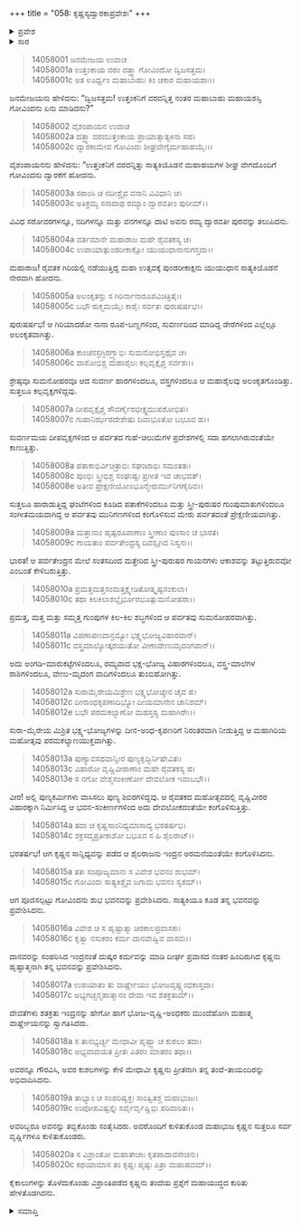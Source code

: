 +++
title = "058: ಕೃಷ್ಣಸ್ಯದ್ವಾರಕಾಪ್ರವೇಶಃ"
+++

<details><summary>ಪ್ರವೇಶ</summary>


।।   ಓಂ ಓಂ ನಮೋ ನಾರಾಯಣಾಯ।।   ಶ್ರೀ ವೇದವ್ಯಾಸಾಯ ನಮಃ ।।

ಶ್ರೀ ಕೃಷ್ಣದ್ವೈಪಾಯನ ವೇದವ್ಯಾಸ ವಿರಚಿತ  

**ಶ್ರೀ ಮಹಾಭಾರತ**

**ಅಶ್ವಮೇಧಿಕ ಪರ್ವ**

**ಅಶ್ವಮೇಧಿಕ ಪರ್ವ**

**ಅಧ್ಯಾಯ 58**


</details>

<details><summary>ಸಾರ</summary>

ದ್ವಾರವತಿಯಲ್ಲಿ ರೈವತಕ ಉತ್ಸವದ ವರ್ಣನೆ (1-14). ನೇರವಾಗಿ ಅಲ್ಲಿಗೆ ಬಂದ ಕೃಷ್ಣನು ತಂದೆ ವಸುದೇವನನ್ನು ಸಂದರ್ಶಿಸಿದುದು (15-20).


</details>

> 14058001 ಜನಮೇಜಯ ಉವಾಚ  
14058001a ಉತ್ತಂಕಾಯ ವರಂ ದತ್ತ್ವಾ ಗೋವಿಂದೋ ದ್ವಿಜಸತ್ತಮ।  
14058001c ಅತ ಊರ್ಧ್ವಂ ಮಹಾಬಾಹುಃ ಕಿಂ ಚಕಾರ ಮಹಾಯಶಾಃ।।

ಜನಮೇಜಯನು ಹೇಳಿದನು: “ದ್ವಿಜಸತ್ತಮ! ಉತ್ತಂಕನಿಗೆ ವರವನ್ನಿತ್ತ ನಂತರ ಮಹಾಬಾಹು ಮಹಾಯಶಸ್ವಿ ಗೋವಿಂದನು ಏನು ಮಾಡಿದನು?”

> 14058002 ವೈಶಂಪಾಯನ ಉವಾಚ  
14058002a ದತ್ತ್ವಾ ವರಮುತ್ತಂಕಾಯ ಪ್ರಾಯಾತ್ಸಾತ್ಯಕಿನಾ ಸಹ।  
14058002c ದ್ವಾರಕಾಮೇವ ಗೋವಿಂದಃ ಶೀಘ್ರವೇಗೈರ್ಮಹಾಹಯೈಃ।।

ವೈಶಂಪಾಯನನು ಹೇಳಿದನು: “ಉತ್ತಂಕನಿಗೆ ವರವನ್ನಿತ್ತು ಸಾತ್ಯಕಿಯೊಡನೆ ಮಹಾಹಯಗಳ ಶೀಘ್ರ ವೇಗದೊಂದಿಗೆ ಗೋವಿಂದನು ದ್ವಾರಕೆಗೆ ಹೋದನು.

> 14058003a ಸರಾಂಸಿ ಚ ನದೀಶ್ಚೈವ ವನಾನಿ ವಿವಿಧಾನಿ ಚ।  
14058003c ಅತಿಕ್ರಮ್ಯ ಸಸಾದಾಥ ರಮ್ಯಾಂ ದ್ವಾರವತೀಂ ಪುರೀಮ್।।

ವಿವಿಧ ಸರೋವರಗಳನ್ನೂ, ನದಿಗಳನ್ನೂ ಮತ್ತು ವನಗಳನ್ನೂ ದಾಟಿ ಅವನು ರಮ್ಯ ದ್ವಾರವತೀ ಪುರವನ್ನು ತಲುಪಿದನು.

> 14058004a ವರ್ತಮಾನೇ ಮಹಾರಾಜ ಮಹೇ ರೈವತಕಸ್ಯ ಚ।  
14058004c ಉಪಾಯಾತ್ಪುಂಡರೀಕಾಕ್ಷೋ ಯುಯುಧಾನಾನುಗಸ್ತದಾ।।

ಮಹಾರಾಜ! ರೈವತಕ ಗಿರಿಯಲ್ಲಿ ನಡೆಯುತ್ತಿದ್ದ ಮಹಾ ಉತ್ಸವಕ್ಕೆ ಪುಂಡರೀಕಾಕ್ಷನು ಯುಯುಧಾನ ಸಾತ್ಯಕಿಯೊಡನೆ ನೇರವಾಗಿ ಹೋದನು.

> 14058005a ಅಲಂಕೃತಸ್ತು ಸ ಗಿರಿರ್ನಾನಾರೂಪವಿಚಿತ್ರಿತೈಃ।  
14058005c ಬಭೌ ರುಕ್ಮಮಯೈಃ ಕಾಶೈಃ ಸರ್ವತಃ ಪುರುಷರ್ಷಭ।।

ಪುರುಷರ್ಷಭ! ಆ ಗಿರಿಯಾದರೋ ನಾನಾ ರೂಪ-ಬಣ್ಣಗಳಿಂದ, ಸುವರ್ಣದಿಂದ ಮಾಡಿದ್ದ ಡೇರೆಗಳಿಂದ ಎಲ್ಲೆಲ್ಲೂ ಅಲಂಕೃತವಾಗಿತ್ತು.

> 14058006a ಕಾಂಚನಸ್ರಗ್ಭಿರಗ್ರ್ಯಾಭಿಃ ಸುಮನೋಭಿಸ್ತಥೈವ ಚ।  
14058006c ವಾಸೋಭಿಶ್ಚ ಮಹಾಶೈಲಃ ಕಲ್ಪವೃಕ್ಷೈಶ್ಚ ಸರ್ವಶಃ।।

ಶ್ರೇಷ್ಠವೂ ಸುಮನೋಹರವೂ ಆದ ಸುವರ್ಣ ಹಾರಗಳಿಂದಲೂ, ವಸ್ತ್ರಗಳಿಂದಲೂ ಆ ಮಹಾಶೈಲವು ಅಲಂಕೃತಗೊಂಡಿತ್ತು. ಸುತ್ತಲೂ ಕಲ್ಪವೃಕ್ಷಗಳಿದ್ದವು.

> 14058007a ದೀಪವೃಕ್ಷೈಶ್ಚ ಸೌವರ್ಣೈರಭೀಕ್ಷ್ಣಮುಪಶೋಭಿತಃ।  
14058007c ಗುಹಾನಿರ್ಝರದೇಶೇಷು ದಿವಾಭೂತೋ ಬಭೂವ ಹ।।

ಸುವರ್ಣಮಯ ದೀಪವೃಕ್ಷಗಳಿಂದ ಆ ಪರ್ವತದ ಗುಹೆ-ಚಿಲುಮೆಗಳ ಪ್ರದೇಶಗಳಲ್ಲಿ ಸದಾ ಹಗಲಾಗಿರುವಂತೆಯೇ ಕಾಣುತ್ತಿತ್ತು.

> 14058008a ಪತಾಕಾಭಿರ್ವಿಚಿತ್ರಾಭಿಃ ಸಘಂಟಾಭಿಃ ಸಮಂತತಃ।  
14058008c ಪುಂಭಿಃ ಸ್ತ್ರೀಭಿಶ್ಚ ಸಂಘುಷ್ಟಃ ಪ್ರಗೀತ ಇವ ಚಾಭವತ್।  
14058008e ಅತೀವ ಪ್ರೇಕ್ಷಣೀಯೋಽಭೂನ್ಮೇರುರ್ಮುನಿಗಣೈರಿವ।।

ಸುತ್ತಲೂ ಹಾರಾಡುತ್ತಿದ್ದ ಘಂಟೆಗಳಿಂದ ಕೂಡಿದ ಪತಾಕೆಗಳಿಂದಲೂ ಮತ್ತು ಸ್ತ್ರೀ-ಪುರುಷರ ಗುಂಪುಮಾತುಗಳಿಂದಲೂ ಸಂಗೀತಮಯವಾಗಿದ್ದ ಆ ಪರ್ವತವು ಮುನಿಗಣಗಳಿಂದ ಕಂಗೊಳಿಸುವ ಮೇರು ಪರ್ವತದಂತೆ ಪ್ರೇಕ್ಷಣೀಯವಾಗಿತ್ತು.

> 14058009a ಮತ್ತಾನಾಂ ಹೃಷ್ಟರೂಪಾಣಾಂ ಸ್ತ್ರೀಣಾಂ ಪುಂಸಾಂ ಚ ಭಾರತ।  
14058009c ಗಾಯತಾಂ ಪರ್ವತೇಂದ್ರಸ್ಯ ದಿವಸ್ಪೃಗಿವ ನಿಸ್ವನಃ।।

ಭಾರತ! ಆ ಪರ್ವತೇಂದ್ರನ ಮೇಲೆ ಸಂತಸದಿಂದ ಮತ್ತೇರಿದ ಸ್ತ್ರೀ-ಪುರುಷರ ಗಾಯನಗಳು ಆಕಾಶವನ್ನು ತಟ್ಟುತ್ತಿರುವವೋ ಎಂಬಂತೆ ಕೇಳಿಬರುತ್ತಿತ್ತು.

> 14058010a ಪ್ರಮತ್ತಮತ್ತಸಂಮತ್ತಕ್ಷ್ವೇಡಿತೋತ್ಕೃಷ್ಟಸಂಕುಲಾ।  
14058010c ತಥಾ ಕಿಲಕಿಲಾಶಬ್ದೈರ್ಭೂರಭೂತ್ಸುಮನೋಹರಾ।।

ಪ್ರಮತ್ತ, ಮತ್ತ ಮತ್ತು ಸಮ್ಮತ್ತ ಗುಂಪುಗಳ ಕಿಲ-ಕಿಲ ಶಬ್ಧಗಳಿಂದ ಆ ಪರ್ವತವು ಸುಮನೋಹರವಾಗಿತ್ತು.

> 14058011a ವಿಪಣಾಪಣವಾನ್ರಮ್ಯೋ ಭಕ್ಷ್ಯಭೋಜ್ಯವಿಹಾರವಾನ್।  
14058011c ವಸ್ತ್ರಮಾಲ್ಯೋತ್ಕರಯುತೋ ವೀಣಾವೇಣುಮೃದಂಗವಾನ್।।

ಅದು ಅಂಗಡಿ-ಮಾರುಕಟ್ಟೆಗಳಿಂದಲೂ, ರಮ್ಯವಾದ ಭಕ್ಷ-ಭೋಜ್ಯ ವಿಹಾರಗಳಿಂದಲೂ, ವಸ್ತ್ರ-ಮಾಲೆಗಳ ರಾಶಿಗಳಿಂದಲೂ, ವೇಣು-ಮೃದಂಗ ವಾದಿಗಳಿಂದಲೂ ತುಂಬಿಹೋಗಿತ್ತು.

> 14058012a ಸುರಾಮೈರೇಯಮಿಶ್ರೇಣ ಭಕ್ಷ್ಯಭೋಜ್ಯೇನ ಚೈವ ಹ।  
14058012c ದೀನಾಂಧಕೃಪಣಾದಿಭ್ಯೋ ದೀಯಮಾನೇನ ಚಾನಿಶಮ್।  
14058012e ಬಭೌ ಪರಮಕಲ್ಯಾಣೋ ಮಹಸ್ತಸ್ಯ ಮಹಾಗಿರೇಃ।।

ಸುರಾ-ಮೈರೇಯ ಮಿಶ್ರಿತ ಭಕ್ಷ್ಯ-ಭೋಜ್ಯಗಳನ್ನು ದೀನ-ಅಂಧ-ಕೃಪಣರಿಗೆ ನಿರಂತರವಾಗಿ ನೀಡುತ್ತಿದ್ದ ಆ ಮಹಾಗಿರಿಯ ಮಹೋತ್ಸವು ಪರಮಕಲ್ಯಾಣಯುಕ್ತವಾಗಿತ್ತು.

> 14058013a ಪುಣ್ಯಾವಸಥವಾನ್ವೀರ ಪುಣ್ಯಕೃದ್ಭಿರ್ನಿಷೇವಿತಃ।  
14058013c ವಿಹಾರೋ ವೃಷ್ಣಿವೀರಾಣಾಂ ಮಹೇ ರೈವತಕಸ್ಯ ಹ।  
14058013e ಸ ನಗೋ ವೇಶ್ಮಸಂಕೀರ್ಣೋ ದೇವಲೋಕ ಇವಾಬಭೌ।।

ವೀರ! ಅಲ್ಲಿ ಪುಣ್ಯಕರ್ಮಿಗಳು ವಾಸಿಸಲು ಪುಣ್ಯ ಶಿಬಿರಗಳಿದ್ದವು. ಆ ರೈವತಕದ ಮಹೋತ್ಸವದಲ್ಲಿ ವೃಷ್ಣಿವೀರರ ವಿಹಾರಕ್ಕಾಗಿ ನಿರ್ಮಿಸಿದ್ದ ಆ ಭವನ-ಸಂಕೀರ್ಣಗಳಿಂದ ಅದು ದೇವಲೋಕದಂತೆಯೇ ಕಂಗೊಳಿಸುತ್ತಿತ್ತು.

> 14058014a ತದಾ ಚ ಕೃಷ್ಣಸಾಂನಿಧ್ಯಮಾಸಾದ್ಯ ಭರತರ್ಷಭ।  
14058014c ಶಕ್ರಸದ್ಮಪ್ರತೀಕಾಶೋ ಬಭೂವ ಸ ಹಿ ಶೈಲರಾಟ್।।

ಭರತರ್ಷಭ! ಆಗ ಕೃಷ್ಣನ ಸಾನ್ನಿಧ್ಯವನ್ನು ಪಡೆದ ಆ ಶೈಲರಾಜನು ಇಂದ್ರನ ಅರಮನೆಯಂತೆಯೇ ಕಂಗೊಳಿಸಿದನು.

> 14058015a ತತಃ ಸಂಪೂಜ್ಯಮಾನಃ ಸ ವಿವೇಶ ಭವನಂ ಶುಭಮ್।  
14058015c ಗೋವಿಂದಃ ಸಾತ್ಯಕಿಶ್ಚೈವ ಜಗಾಮ ಭವನಂ ಸ್ವಕಮ್।।

ಆಗ ಪೂಜಿಸಲ್ಪಟ್ಟು ಗೋವಿಂದನು ಶುಭ ಭವನವನ್ನು ಪ್ರವೇಶಿಸಿದನು. ಸಾತ್ಯಕಿಯೂ ಕೂಡ ತನ್ನ ಭವನವನ್ನು ಪ್ರವೇಶಿಸಿದನು.

> 14058016a ವಿವೇಶ ಚ ಸ ಹೃಷ್ಟಾತ್ಮಾ ಚಿರಕಾಲಪ್ರವಾಸಕಃ।  
14058016c ಕೃತ್ವಾ ನಸುಕರಂ ಕರ್ಮ ದಾನವೇಷ್ವಿವ ವಾಸವಃ।।

ದಾನವರನ್ನು ಸಂಹರಿಸಿದ ಇಂದ್ರನಂತೆ ದುಷ್ಕರ ಕರ್ಮವನ್ನು ಮಾಡಿ ದೀರ್ಘ ಪ್ರವಾಸದ ನಂತರ ಹಿಂದಿರುಗಿದ ಕೃಷ್ಣನು ಹೃಷ್ಟಾತ್ಮನಾಗಿ ತನ್ನ ಭವನವನ್ನು ಪ್ರವೇಶಿಸಿದನು.

> 14058017a ಉಪಯಾತಂ ತು ವಾರ್ಷ್ಣೇಯಂ ಭೋಜವೃಷ್ಣ್ಯಂಧಕಾಸ್ತದಾ।  
14058017c ಅಭ್ಯಗಚ್ಚನ್ಮಹಾತ್ಮಾನಂ ದೇವಾ ಇವ ಶತಕ್ರತುಮ್।।

ದೇವತೆಗಳು ಶತಕ್ರತು ಇಂದ್ರನನ್ನು ಹೇಗೋ ಹಾಗೆ ಭೋಜ-ವೃಷ್ಣಿ-ಅಂಧಕರು ಮುಂದೆಹೋಗಿ ಮಹಾತ್ಮ ವಾರ್ಷ್ಣೇಯನನ್ನು ಸ್ವಾಗತಿಸಿದರು.

> 14058018a ಸ ತಾನಭ್ಯರ್ಚ್ಯ ಮೇಧಾವೀ ಪೃಷ್ಟ್ವಾ ಚ ಕುಶಲಂ ತದಾ।  
14058018c ಅಭ್ಯವಾದಯತ ಪ್ರೀತಃ ಪಿತರಂ ಮಾತರಂ ತಥಾ।।

ಅವರನ್ನೂ ಗೌರವಿಸಿ, ಅವರ ಕುಶಲಗಳನ್ನು ಕೇಳಿ ಮೇಧಾವೀ ಕೃಷ್ಣನು ಪ್ರೀತನಾಗಿ ತನ್ನ ತಂದೆ-ತಾಯಂದಿರನ್ನು ಅಭಿವಾದಿಸಿದನು.

> 14058019a ತಾಭ್ಯಾಂ ಚ ಸಂಪರಿಷ್ವಕ್ತಃ ಸಾಂತ್ವಿತಶ್ಚ ಮಹಾಭುಜಃ।  
14058019c ಉಪೋಪವಿಷ್ಟಸ್ತೈಃ ಸರ್ವೈರ್ವೃಷ್ಣಿಭಿಃ ಪರಿವಾರಿತಃ।।

ಅವರಿಬ್ಬರೂ ಅವನನ್ನು ತಬ್ಬಿಕೊಂಡು ಸಂತೈಸಿದರು. ಅವರೊಂದಿಗೆ ಕುಳಿತುಕೊಂಡ ಮಹಾಭುಜ ಕೃಷ್ಣನ ಸುತ್ತಲೂ ಸರ್ವ ವೃರ್ಷ್ಣಿಗಳೂ ಕುಳಿತುಕೊಂಡರು.

> 14058020a ಸ ವಿಶ್ರಾಂತೋ ಮಹಾತೇಜಾಃ ಕೃತಪಾದಾವಸೇಚನಃ।  
14058020c ಕಥಯಾಮಾಸ ತಂ ಕೃಷ್ಣಃ ಪೃಷ್ಟಃ ಪಿತ್ರಾ ಮಹಾಹವಮ್।।

ಕೈಕಾಲುಗಳನ್ನು ತೊಳೆದುಕೊಂಡು ವಿಶ್ರಾಂತಿಪಡೆದ ಕೃಷ್ಣನು ತಂದೆಯ ಪ್ರಶ್ನೆಗೆ ಮಹಾಯುದ್ಧದ ಕುರಿತು ಹೇಳತೊಡಗಿದನು.


<details><summary>ಸಮಾಪ್ತಿ</summary>

ಇತಿ ಶ್ರೀಮಹಾಭಾರತೇ ಅಶ್ವಮೇಧಿಕಪರ್ವಣಿ ಕೃಷ್ಣಸ್ಯದ್ವಾರಕಾಪ್ರವೇಶೇ ಅಷ್ಟಪಂಚಾಶತ್ತಮೋಽಧ್ಯಾಯಃ।।  
ಇದು ಶ್ರೀಮಹಾಭಾರತದಲ್ಲಿ ಅಶ್ವಮೇಧಿಕಪರ್ವದಲ್ಲಿ ಕೃಷ್ಣಸ್ಯದ್ವಾರಕಾಪ್ರವೇಶ ಎನ್ನುವ ಐವತ್ತೆಂಟನೇ ಅಧ್ಯಾಯವು.

</details>


